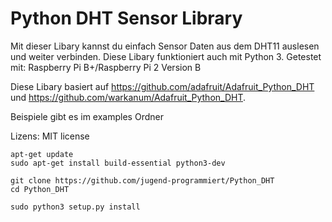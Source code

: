 Python DHT Sensor Library
==================================
Mit dieser Libary kannst du einfach Sensor Daten aus dem DHT11 auslesen und weiter verbinden. Diese Libary funktioniert auch mit Python 3.
Getestet mit: Raspberry Pi B+/Raspberry Pi 2 Version B

Diese Libary basiert auf https://github.com/adafruit/Adafruit_Python_DHT und https://github.com/warkanum/Adafruit_Python_DHT.

Beispiele gibt es im examples Ordner


Lizens: MIT license



````
apt-get update
sudo apt-get install build-essential python3-dev
````

````
git clone https://github.com/jugend-programmiert/Python_DHT
cd Python_DHT
````


````
sudo python3 setup.py install
````

